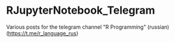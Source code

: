 # RJupyterNotebook_Telegram
Various posts for the telegram channel "R Programming" (russian) (https://t.me/r_language_rus)
